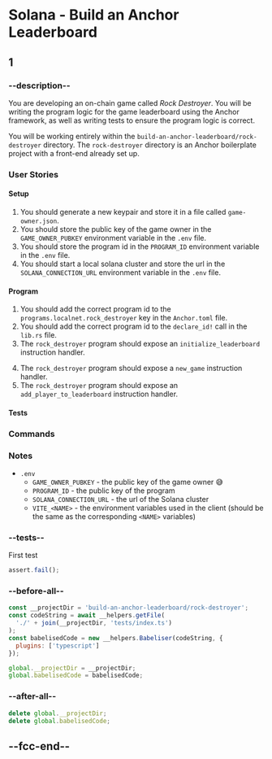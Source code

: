 # Solana - Build an Anchor Leaderboard

## 1

<!-- TODO: Thinking about removing the client (`app`) -->
<!-- TODO: The tests might need to be a lot more integrated - less unit -like -->

### --description--

You are developing an on-chain game called _Rock Destroyer_. You will be writing the program logic for the game leaderboard using the Anchor framework, as well as writing tests to ensure the program logic is correct.

You will be working entirely within the `build-an-anchor-leaderboard/rock-destroyer` directory. The `rock-destroyer` directory is an Anchor boilerplate project with a front-end already set up.

### User Stories

#### Setup

1. You should generate a new keypair and store it in a file called `game-owner.json`.
2. You should store the public key of the game owner in the `GAME_OWNER_PUBKEY` environment variable in the `.env` file.
3. You should store the program id in the `PROGRAM_ID` environment variable in the `.env` file.
4. You should start a local solana cluster and store the url in the `SOLANA_CONNECTION_URL` environment variable in the `.env` file.

#### Program

1. You should add the correct program id to the `programs.localnet.rock_destroyer` key in the `Anchor.toml` file.
2. You should add the correct program id to the `declare_id!` call in the `lib.rs` file.
3. The `rock_destroyer` program should expose an `initialize_leaderboard` instruction handler.
<!-- - The `initialize_leaderboard` instruction handler should take a context generic over an `InitializeLeaderboard` instruction. -->
4. The `rock_destroyer` program should expose a `new_game` instruction handler.
5. The `rock_destroyer` program should expose an `add_player_to_leaderboard` instruction handler.

#### Tests

### Commands

### Notes

- `.env`
  - `GAME_OWNER_PUBKEY` - the public key of the game owner 😅
  - `PROGRAM_ID` - the public key of the program
  - `SOLANA_CONNECTION_URL` - the url of the Solana cluster
  - `VITE_<NAME>` - the environment variables used in the client (should be the same as the corresponding `<NAME>` variables)

### --tests--

First test

```js
assert.fail();
```

### --before-all--

```js
const __projectDir = 'build-an-anchor-leaderboard/rock-destroyer';
const codeString = await __helpers.getFile(
  './' + join(__projectDir, 'tests/index.ts')
);
const babelisedCode = new __helpers.Babeliser(codeString, {
  plugins: ['typescript']
});

global.__projectDir = __projectDir;
global.babelisedCode = babelisedCode;
```

### --after-all--

```js
delete global.__projectDir;
delete global.babelisedCode;
```

## --fcc-end--
